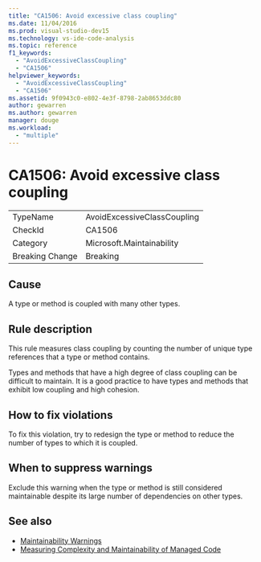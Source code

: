 ```yaml
---
title: "CA1506: Avoid excessive class coupling"
ms.date: 11/04/2016
ms.prod: visual-studio-dev15
ms.technology: vs-ide-code-analysis
ms.topic: reference
f1_keywords:
  - "AvoidExcessiveClassCoupling"
  - "CA1506"
helpviewer_keywords:
  - "AvoidExcessiveClassCoupling"
  - "CA1506"
ms.assetid: 9f0943c0-e802-4e3f-8798-2ab8653ddc80
author: gewarren
ms.author: gewarren
manager: douge
ms.workload:
  - "multiple"
---
```

# CA1506: Avoid excessive class coupling

|||
|-|-|
|TypeName|AvoidExcessiveClassCoupling|
|CheckId|CA1506|
|Category|Microsoft.Maintainability|
|Breaking Change|Breaking|

## Cause
 A type or method is coupled with many other types.

## Rule description
 This rule measures class coupling by counting the number of unique type references that a type or method contains.

 Types and methods that have a high degree of class coupling can be difficult to maintain. It is a good practice to have types and methods that exhibit low coupling and high cohesion.

## How to fix violations
 To fix this violation, try to redesign the type or method to reduce the number of types to which it is coupled.

## When to suppress warnings
 Exclude this warning when the type or method is still considered maintainable despite its large number of dependencies on other types.

## See also

- [Maintainability Warnings](../code-quality/maintainability-warnings.md)
- [Measuring Complexity and Maintainability of Managed Code](/visualstudio/code-quality/code-metrics-values/)